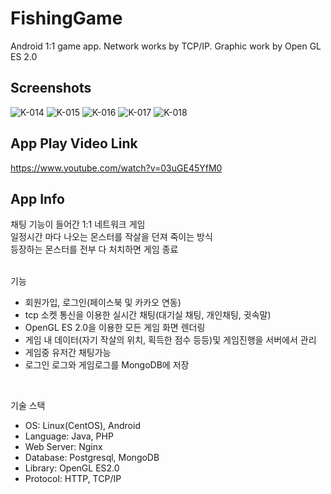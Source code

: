 # FishingGame
Android 1:1 game app. Network works by TCP/IP. Graphic work by Open GL ES 2.0

Screenshots
---------------------------------------------------------------------------------------------
![K-014](https://user-images.githubusercontent.com/54348567/68066489-3ea0ac00-fd7c-11e9-8caf-0e7e6c1a59c1.png)
![K-015](https://user-images.githubusercontent.com/54348567/68066490-3f394280-fd7c-11e9-89af-653d576e3785.png)
![K-016](https://user-images.githubusercontent.com/54348567/68066491-3f394280-fd7c-11e9-895f-05e27bd06e26.png)
![K-017](https://user-images.githubusercontent.com/54348567/68066492-3f394280-fd7c-11e9-9794-f40cb355f9fa.png)
![K-018](https://user-images.githubusercontent.com/54348567/68066493-3f394280-fd7c-11e9-8b27-59a686f6deff.png)
<br>

App Play Video Link
--------------------------------
https://www.youtube.com/watch?v=03uGE45YfM0
<br>

App Info
-------------------------------------------------------------------
채팅 기능이 들어간 1:1 네트워크 게임 <br>
일정시간 마다 나오는 몬스터를 작살을 던져 죽이는 방식 <br>
등장하는 몬스터를 전부 다 처치하면 게임 종료 <br>
<br>


기능
- 회원가입, 로그인(페이스북 및 카카오 연동)
- tcp 소켓 통신을 이용한 실시간 채팅(대기실 채팅, 개인채팅, 귓속말)
- OpenGL ES 2.0을 이용한 모든 게임 화면 렌더링
- 게임 내 데이터(자기 작살의 위치, 획득한 점수 등등)및 게임진행을 서버에서 관리
- 게임중 유저간 채팅가능
- 로그인 로그와 게임로그를 MongoDB에 저장
<br>


기술 스택
- OS: Linux(CentOS), Android <br>
- Language: Java, PHP <br>
- Web Server: Nginx <br>
- Database: Postgresql, MongoDB <br>
- Library: OpenGL ES2.0 <br>
- Protocol: HTTP, TCP/IP <br>
